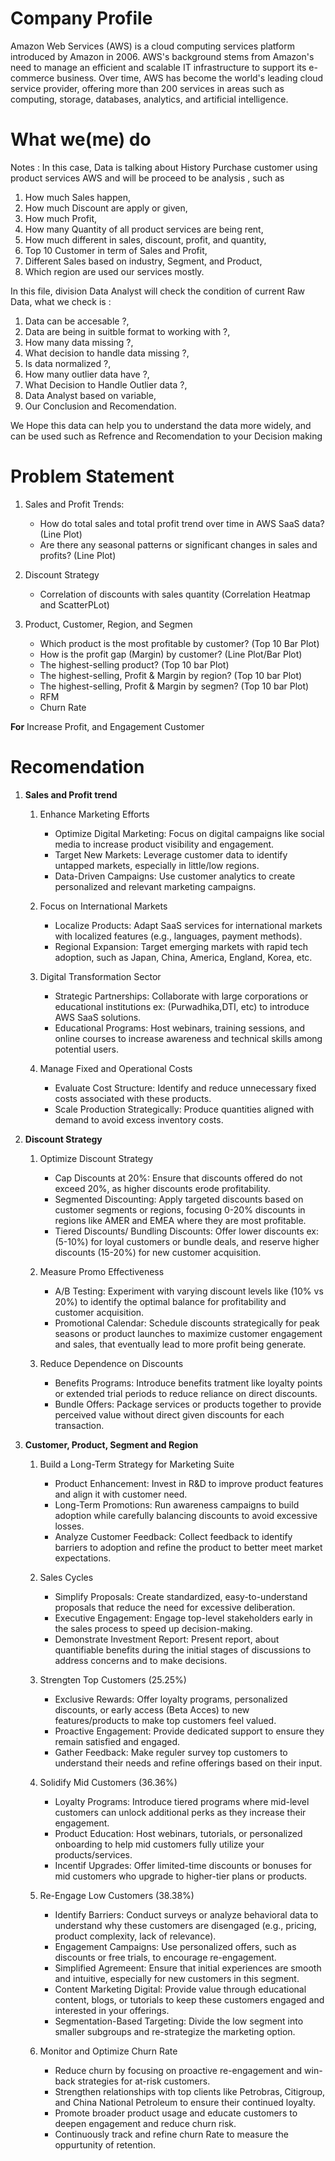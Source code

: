 # Company Profile
Amazon Web Services (AWS) is a cloud computing services platform introduced by Amazon in 2006. 
AWS's background stems from Amazon's need to manage an efficient and scalable IT infrastructure to support its e-commerce business.
Over time, AWS has become the world's leading cloud service provider, offering more than 200 services in areas such as computing, storage, databases, analytics, and artificial intelligence.

# What we(me) do
Notes : In this case, Data is talking about History Purchase customer using product services AWS and will be proceed to be analysis , such as
1. How much Sales happen,
2. How much Discount are apply or given,
3. How much Profit,
4. How many Quantity of all product services are being rent,
5. How much different in sales, discount, profit, and quantity,
6. Top 10 Customer in term of Sales and Profit,
7. Different Sales based on industry, Segment, and Product,
8. Which region are used our services mostly.

In this file, division Data Analyst will check the condition of current Raw Data, what we check is :
1. Data can be accesable ?,
2. Data are being in suitble format to working with ?,
3. How many data missing ?,
4. What decision to handle data missing ?,
5. Is data normalized ?,
6. How many outlier data have ?,
7. What Decision to Handle Outlier data ?,
8. Data Analyst based on variable,
9. Our Conclusion and Recomendation.

We Hope this data can help you to understand the data more widely, and can be used such as Refrence and Recomendation to your Decision making

# Problem Statement
1. Sales and Profit Trends:

    - How do total sales and total profit trend over time in AWS SaaS data? (Line Plot)
    - Are there any seasonal patterns or significant changes in sales and profits? (Line Plot)

2. Discount Strategy

    - Correlation of discounts with sales quantity (Correlation Heatmap and ScatterPLot)

3. Product, Customer, Region, and Segmen

    - Which product is the most profitable by customer? (Top 10 Bar Plot)
    - How is the profit gap (Margin) by customer? (Line Plot/Bar Plot)
    - The highest-selling product? (Top 10 bar Plot)
    - The highest-selling, Profit & Margin by region? (Top 10 bar Plot)
    - The highest-selling, Profit & Margin by segmen? (Top 10 bar Plot)
    - RFM
    - Churn Rate

**For** Increase Profit, and Engagement Customer

# Recomendation
1. **Sales and Profit trend**
    1. Enhance Marketing Efforts
        - Optimize Digital Marketing: Focus on digital campaigns like social media to increase product visibility and engagement.
        - Target New Markets: Leverage customer data to identify untapped markets, especially in little/low regions.
        - Data-Driven Campaigns: Use customer analytics to create personalized and relevant marketing campaigns.

    2. Focus on International Markets
        - Localize Products: Adapt SaaS services for international markets with localized features (e.g., languages, payment methods).
        - Regional Expansion: Target emerging markets with rapid tech adoption, such as Japan, China, America, England, Korea, etc.

    3. Digital Transformation Sector
        - Strategic Partnerships: Collaborate with large corporations or educational institutions ex: (Purwadhika,DTI, etc) to introduce AWS SaaS solutions.
        - Educational Programs: Host webinars, training sessions, and online courses to increase awareness and technical skills among potential users.

    4. Manage Fixed and Operational Costs
        - Evaluate Cost Structure: Identify and reduce unnecessary fixed costs associated with these products.
        - Scale Production Strategically: Produce quantities aligned with demand to avoid excess inventory costs.

2. **Discount Strategy**
    1. Optimize Discount Strategy
        - Cap Discounts at 20%: Ensure that discounts offered do not exceed 20%, as higher discounts erode profitability.
        - Segmented Discounting: Apply targeted discounts based on customer segments or regions, focusing 0-20% discounts in regions like AMER and EMEA where they are most profitable.
        - Tiered Discounts/ Bundling Discounts: Offer lower discounts ex: (5-10%) for loyal customers or bundle deals, and reserve higher discounts (15-20%) for new customer acquisition.

    2. Measure Promo Effectiveness
        - A/B Testing: Experiment with varying discount levels like (10% vs 20%) to identify the optimal balance for profitability and customer acquisition.
        - Promotional Calendar: Schedule discounts strategically for peak seasons or product launches to maximize customer engagement and sales, that eventually lead to more profit being generate.

    3. Reduce Dependence on Discounts
        - Benefits Programs: Introduce benefits tratment like loyalty points or extended trial periods to reduce reliance on direct discounts.
        - Bundle Offers: Package services or products together to provide perceived value without direct given discounts for each transaction.

3. **Customer, Product, Segment and Region**
    1. Build a Long-Term Strategy for Marketing Suite
        - Product Enhancement: Invest in R&D to improve product features and align it with customer need.
        - Long-Term Promotions: Run awareness campaigns to build adoption while carefully balancing discounts to avoid excessive losses.
        - Analyze Customer Feedback: Collect feedback to identify barriers to adoption and refine the product to better meet market expectations.

    2. Sales Cycles
        - Simplify Proposals: Create standardized, easy-to-understand proposals that reduce the need for excessive deliberation.
        - Executive Engagement: Engage top-level stakeholders early in the sales process to speed up decision-making.
        - Demonstrate Investment Report: Present report, about quantifiable benefits during the initial stages of discussions to address concerns and to make decisions.
    
    3. Strengten Top Customers (25.25%)
        - Exclusive Rewards: Offer loyalty programs, personalized discounts, or early access (Beta Acces) to new features/products to make top customers feel valued.
        - Proactive Engagement: Provide dedicated support to ensure they remain satisfied and engaged.
        - Gather Feedback: Make reguler survey top customers to understand their needs and refine offerings based on their input.
    
    4. Solidify Mid Customers (36.36%)
        - Loyalty Programs: Introduce tiered programs where mid-level customers can unlock additional perks as they increase their engagement.
        - Product Education: Host webinars, tutorials, or personalized onboarding to help mid customers fully utilize your products/services.
        - Incentif Upgrades: Offer limited-time discounts or bonuses for mid customers who upgrade to higher-tier plans or products.
    
    5. Re-Engage Low Customers (38.38%)
        - Identify Barriers: Conduct surveys or analyze behavioral data to understand why these customers are disengaged (e.g., pricing, product complexity, lack of relevance).
        - Engagement Campaigns: Use personalized offers, such as discounts or free trials, to encourage re-engagement.
        - Simplified Agremeent: Ensure that initial experiences are smooth and intuitive, especially for new customers in this segment.
        - Content Marketing Digital: Provide value through educational content, blogs, or tutorials to keep these customers engaged and interested in your offerings.
        - Segmentation-Based Targeting: Divide the low segment into smaller subgroups and re-strategize the marketing option.
    
    6. Monitor and Optimize Churn Rate
        - Reduce churn by focusing on proactive re-engagement and win-back strategies for at-risk customers.
        - Strengthen relationships with top clients like Petrobras, Citigroup, and China National Petroleum to ensure their continued loyalty.
        - Promote broader product usage and educate customers to deepen engagement and reduce churn risk.
        - Continuously track and refine churn Rate to measure the oppurtunity of retention.
